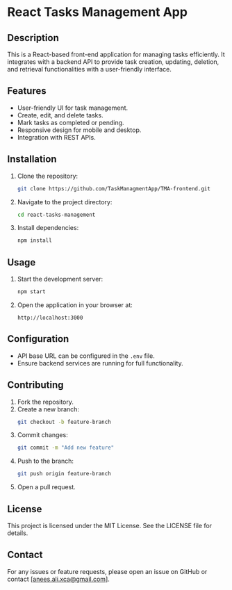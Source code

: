 # React Tasks Management App

## Description
This is a React-based front-end application for managing tasks efficiently. It integrates with a backend API to provide task creation, updating, deletion, and retrieval functionalities with a user-friendly interface.

## Features
- User-friendly UI for task management.
- Create, edit, and delete tasks.
- Mark tasks as completed or pending.
- Responsive design for mobile and desktop.
- Integration with REST APIs.

## Installation

1. Clone the repository:
   ```sh
   git clone https://github.com/TaskManagmentApp/TMA-frontend.git
   ```
2. Navigate to the project directory:
   ```sh
   cd react-tasks-management
   ```
3. Install dependencies:
   ```sh
   npm install
   ```

## Usage

1. Start the development server:
   ```sh
   npm start
   ```
2. Open the application in your browser at:
   ```
   http://localhost:3000
   ```

## Configuration
- API base URL can be configured in the `.env` file.
- Ensure backend services are running for full functionality.

## Contributing

1. Fork the repository.
2. Create a new branch:
   ```sh
   git checkout -b feature-branch
   ```
3. Commit changes:
   ```sh
   git commit -m "Add new feature"
   ```
4. Push to the branch:
   ```sh
   git push origin feature-branch
   ```
5. Open a pull request.

## License
This project is licensed under the MIT License. See the LICENSE file for details.

## Contact
For any issues or feature requests, please open an issue on GitHub or contact [anees.ali.xca@gmail.com].

